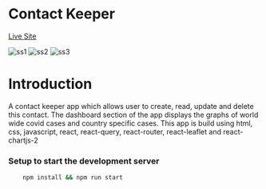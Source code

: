 # Contact Keeper

[Live Site](https://contacthubapp.netlify.app/ "Contact Keeper")

![ss1](https://github.com/SwastikSonkusare/Contact-Keeper/assets/59872341/f535579c-ed4d-400a-af2c-662a21c8bc4c)
![ss2](https://github.com/SwastikSonkusare/Contact-Keeper/assets/59872341/8f7d39c9-9e60-4d35-8ff1-93844a15dcf7)
![ss3](https://github.com/SwastikSonkusare/Contact-Keeper/assets/59872341/9acc3120-8723-432a-9e02-5d218a3d0c59)

# Introduction

A contact keeper app which allows user to create, read, update and delete this contact. The dashboard section of the app displays the graphs of world wide covid cases and country specific cases.
This app is build using html, css, javascript, react, react-query, react-router, react-leaflet and react-chartjs-2

### Setup to start the development server

```bash
    npm install && npm run start
```
